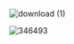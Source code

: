 ![download (1)](https://user-images.githubusercontent.com/83384315/175977905-0ac5f46f-2f8f-4a87-920e-d28a208be049.jpeg)

![346493](https://user-images.githubusercontent.com/83384315/176192275-2778fa05-5bcc-4cd1-9a48-d842addb7763.jpg)
